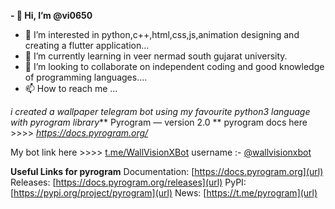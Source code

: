 **- 👋 Hi, I’m @vi0650**
- 👀 I’m interested in python,c++,html,css,js,animation designing and creating a flutter application...
- 🌱 I’m currently learning in veer nermad south gujarat university.
- 💞️ I’m looking to collaborate on independent coding and good knowledge of programming languages....
- 📫 How to reach me ...

<!---
vi0650/vi0650 is a ✨ special ✨ repository because its `README.md` (this file) appears on your GitHub profile.
You can click the Preview link to take a look at your changes.
--->


_i created a wallpaper telegram bot using my favourite python3 language with pyrogram library_** Pyrogram — version 2.0 ** 
pyrogram docs here >>>> _https://docs.pyrogram.org/_

My bot link here >>>> [t.me/WallVisionXBot](url)
username :- [@wallvisionxbot](url)

**Useful Links for pyrogram**
Documentation: [https://docs.pyrogram.org](url)
Releases: [https://docs.pyrogram.org/releases](url)
PyPI: [https://pypi.org/project/pyrogram](url)
News: [https://t.me/pyrogram](url)
